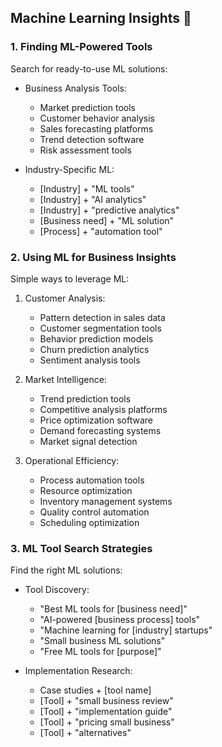 ## Machine Learning Insights 🤖

### 1. Finding ML-Powered Tools
Search for ready-to-use ML solutions:

- Business Analysis Tools:
  - Market prediction tools
  - Customer behavior analysis
  - Sales forecasting platforms
  - Trend detection software
  - Risk assessment tools

- Industry-Specific ML:
  - [Industry] + "ML tools"
  - [Industry] + "AI analytics"
  - [Industry] + "predictive analytics"
  - [Business need] + "ML solution"
  - [Process] + "automation tool"

### 2. Using ML for Business Insights
Simple ways to leverage ML:

1. Customer Analysis:
   - Pattern detection in sales data
   - Customer segmentation tools
   - Behavior prediction models
   - Churn prediction analytics
   - Sentiment analysis tools

2. Market Intelligence:
   - Trend prediction tools
   - Competitive analysis platforms
   - Price optimization software
   - Demand forecasting systems
   - Market signal detection

3. Operational Efficiency:
   - Process automation tools
   - Resource optimization
   - Inventory management systems
   - Quality control automation
   - Scheduling optimization

### 3. ML Tool Search Strategies
Find the right ML solutions:

- Tool Discovery:
  - "Best ML tools for [business need]"
  - "AI-powered [business process] tools"
  - "Machine learning for [industry] startups"
  - "Small business ML solutions"
  - "Free ML tools for [purpose]"

- Implementation Research:
  - Case studies + [tool name]
  - [Tool] + "small business review"
  - [Tool] + "implementation guide"
  - [Tool] + "pricing small business"
  - [Tool] + "alternatives"